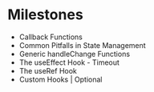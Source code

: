 # Milestones

 - Callback Functions
 - Common Pitfalls in State Management
 - Generic handleChange Functions
 - The useEffect Hook - Timeout
 - The useRef Hook
 - Custom Hooks | Optional


